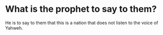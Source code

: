 # What is the prophet to say to them?

He is to say to them that this is a nation that does not listen to the voice of Yahweh.
